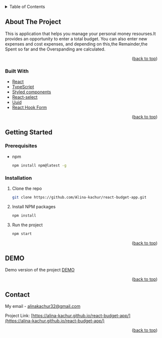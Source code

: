 <!-- TABLE OF CONTENTS -->
<details>
  <summary>Table of Contents</summary>
  <ol>
    <li>
      <a href="#about-the-project">About The Project</a>
      <ul>
        <li><a href="#built-with">Built With</a></li>
      </ul>
    </li>
    <li>
      <a href="#getting-started">Getting Started</a>
      <ul>
        <li><a href="#prerequisites">Prerequisites</a></li>
        <li><a href="#installation">Installation</a></li>
      </ul>
    </li>
    <li><a href="#usage">DEMO</a></li>
    <li><a href="#contact">Contact</a></li>
  </ol>
</details>

<!-- ABOUT THE PROJECT -->

## About The Project

This is application that helps you manage your personal money resourses.It provides an opportunity to enter a total budget. You can also enter new expenses and cost expenses, and depending on this,the Remainder,the Spent so far and the Overspanding are calculated.

<p align="right">(<a href="#readme-top">back to top</a>)</p>

### Built With

- [React](https://reactjs.org/)
- [TypeScript](https://www.typescriptlang.org/)
- [Styled components](https://styled-components.com/)
- [React-select](https://react-select.com/home)
- [Uuid](https://www.npmjs.com/package/uuid)
- [React Hook Form](https://react-hook-form.com/)

<p align="right">(<a href="#readme-top">back to top</a>)</p>

<!-- GETTING STARTED -->

## Getting Started

### Prerequisites

- npm
  ```sh
  npm install npm@latest -g
  ```

### Installation

1. Clone the repo
   ```sh
   git clone https://github.com/Alina-kachur/react-budget-app.git
   ```
2. Install NPM packages
   ```sh
   npm install
   ```
3. Run the project
   ```sh
   npm start
   ```

<p align="right">(<a href="#readme-top">back to top</a>)</p>

<!-- USAGE EXAMPLES -->

## DEMO

Demo version of the project [DEMO](https://alina-kachur.github.io/react-budget-app/)

<p align="right">(<a href="#readme-top">back to top</a>)</p>

<!-- CONTACT -->

## Contact

My email - [alinakachur32@gmail.com](alinakachur32@gmail.com)

Project Link: [https://alina-kachur.github.io/react-budget-app/](https://alina-kachur.github.io/react-budget-app/)

<p align="right">(<a href="#readme-top">back to top</a>)</p>

<!-- MARKDOWN LINKS & IMAGES -->
<!-- https://www.markdownguide.org/basic-syntax/#reference-style-links -->
